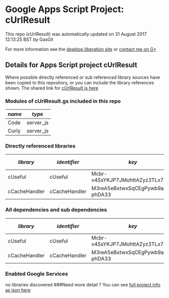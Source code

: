 # Google Apps Script Project: cUrlResult
This repo (cUrlResult) was automatically updated on 31 August 2017 12:13:25 BST by GasGit

For more information see the [desktop liberation site](http://ramblings.mcpher.com/Home/excelquirks/drivesdk/gettinggithubready "desktop liberation") or [contact me on G+](https://plus.google.com/+BruceMcpherson "Bruce McPherson - GDE")
## Details for Apps Script project cUrlResult
Where possible directly referenced or sub referenced library sources have been copied to this repository, or you can include the library references shown. 
The shared link for [cUrlResult is here](https://script.google.com/d/1NtAiJulZM4DssyN0HcK2XXTnykN_Ir2ee2pXV-CT367nKbdbTvRX4pTM/edit?usp=sharing "open in the GAS IDE")

### Modules of cUrlResult.gs included in this repo
*name*|*type*
--- | --- 
Code| server_js
Curly| server_js
### Directly referenced libraries
*library*|*identifier*|*key*|*version*|*dev mode*|*source*|
--- | --- | --- | --- | --- | --- 
cUseful| cUseful|Mcbr-v4SsYKJP7JMohttAZyz3TLx7pV4j|83|no|[here](libraries/cUseful "library source")
cCacheHandler| cCacheHandler|M3reA5eBxtwxSqCEgPywb9ai_d-phDA33|17|no|[here](libraries/cCacheHandler "library source")
### All dependencies and sub dependencies
*library*|*identifier*|*key*|*version*|*dev mode*|*source*|
--- | --- | --- | --- | --- | --- 
cUseful| cUseful|Mcbr-v4SsYKJP7JMohttAZyz3TLx7pV4j|83|no|[here](libraries/cUseful "library source")
cCacheHandler| cCacheHandler|M3reA5eBxtwxSqCEgPywb9ai_d-phDA33|17|no|[here](libraries/cCacheHandler "library source")
### Enabled Google Services
no libraries discovered
###Need more detail ?
You can see [full project info as json here](info.json)
